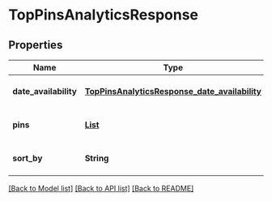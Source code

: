 # TopPinsAnalyticsResponse
## Properties

| Name | Type | Description | Notes |
|------------ | ------------- | ------------- | -------------|
| **date\_availability** | [**TopPinsAnalyticsResponse_date_availability**](TopPinsAnalyticsResponse_date_availability.md) |  | [optional] [default to null] |
| **pins** | [**List**](TopPinsAnalyticsResponse_pins_inner.md) |  | [optional] [default to null] |
| **sort\_by** | **String** |  | [optional] [default to null] |

[[Back to Model list]](../README.md#documentation-for-models) [[Back to API list]](../README.md#documentation-for-api-endpoints) [[Back to README]](../README.md)

